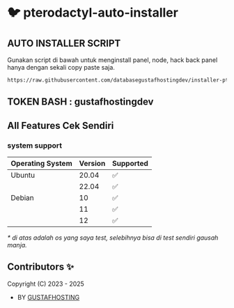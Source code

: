 # :bird: pterodactyl-auto-installer

## AUTO INSTALLER SCRIPT

Gunakan script di bawah untuk menginstall panel, node, hack back panel hanya dengan sekali copy paste saja.

```bash
https://raw.githubusercontent.com/databasegustafhostingdev/installer-pterodactyl/main/install.sh
```

## TOKEN BASH : gustafhostingdev

## All Features Cek Sendiri

### system support

| Operating System | Version | Supported          |
| ---------------- | ------- | ------------------ |
| Ubuntu           | 20.04   | :white_check_mark: |
|                  | 22.04   | :white_check_mark: |
| Debian           | 10      | :white_check_mark: |
|                  | 11      | :white_check_mark: |
|                  | 12      | :white_check_mark: |

_\* di atas adalah os yang saya test, selebihnya bisa di test sendiri gausah manja._

## Contributors ✨

Copyright (C) 2023 - 2025
- BY [ GUSTAFHOSTING ](https://t.me/adhityagustaf22)
